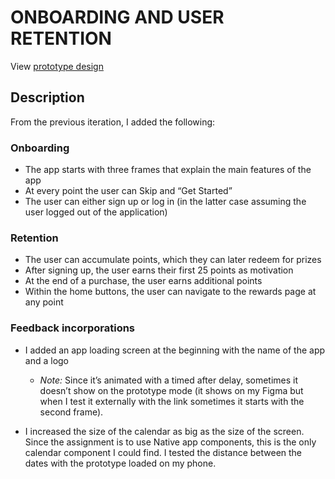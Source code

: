 # ONBOARDING AND USER RETENTION

View [prototype design](https://www.figma.com/proto/0QTpjaDId0fRIXrH3C8PZo/Assignment-6?page-id=0%3A1&node-id=105%3A4222&viewport=1574%2C477%2C0.31&scaling=scale-down&starting-point-node-id=105%3A3965)

## Description

From the previous iteration, I added the following:

### Onboarding

- The app starts with three frames that explain the main features of the app
- At every point the user can Skip and “Get Started”
- The user can either sign up or log in (in the latter case assuming the user logged out of the application)

### Retention

- The user can accumulate points, which they can later redeem for prizes
- After signing up, the user earns their first 25 points as motivation
- At the end of a purchase, the user earns additional points
- Within the home buttons, the user can navigate to the rewards page at any point

### Feedback incorporations
- I added an app loading screen at the beginning with the name of the app and a logo

    - _Note:_  Since it’s animated with a timed after delay, sometimes it doesn’t show on the prototype mode (it shows on my Figma but when I test it externally with the link sometimes it starts with the second frame).

- I increased the size of the calendar as big as the size of the screen. Since the assignment is to use Native app components, this is the only calendar component I could find. I tested the distance between the dates with the prototype loaded on my phone.
